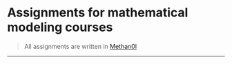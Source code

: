 # Assignments for mathematical modeling courses  

> All assignments are written in [Methan0l](https://github.com/Hitonoriol/Methan0l)  

---  

